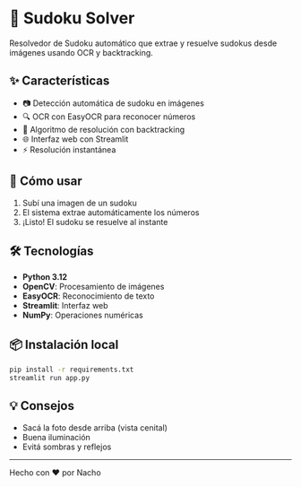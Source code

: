 # 🔢 Sudoku Solver

Resolvedor de Sudoku automático que extrae y resuelve sudokus desde imágenes usando OCR y backtracking.

## ✨ Características

- 📷 Detección automática de sudoku en imágenes
- 🔍 OCR con EasyOCR para reconocer números
- 🧠 Algoritmo de resolución con backtracking
- 🌐 Interfaz web con Streamlit
- ⚡ Resolución instantánea

## 🚀 Cómo usar

1. Subí una imagen de un sudoku
2. El sistema extrae automáticamente los números
3. ¡Listo! El sudoku se resuelve al instante

## 🛠️ Tecnologías

- **Python 3.12**
- **OpenCV**: Procesamiento de imágenes
- **EasyOCR**: Reconocimiento de texto
- **Streamlit**: Interfaz web
- **NumPy**: Operaciones numéricas

## 📦 Instalación local

```bash
pip install -r requirements.txt
streamlit run app.py
```

## 💡 Consejos

- Sacá la foto desde arriba (vista cenital)
- Buena iluminación
- Evitá sombras y reflejos

---

Hecho con ❤️ por Nacho
